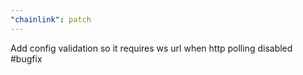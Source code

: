 ```yaml
---
"chainlink": patch
---
```


Add config validation so it requires ws url when http polling disabled #bugfix
